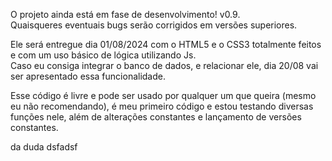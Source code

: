 O projeto ainda está em fase de desenvolvimento! v0.9.  
Quaisqueres eventuais bugs serão corrigidos em versões superiores.

Ele será entregue dia 01/08/2024 com o HTML5 e o CSS3 totalmente feitos e com um uso básico de lógica utilizando Js.  
Caso eu consiga integrar o banco de dados, e relacionar ele, dia 20/08 vai ser apresentado essa funcionalidade.

Esse código é livre e pode ser usado por qualquer um que queira (mesmo eu não recomendando), é meu primeiro código e estou testando diversas funções nele, além de alterações constantes e lançamento de versões constantes.

da duda
dsfadsf